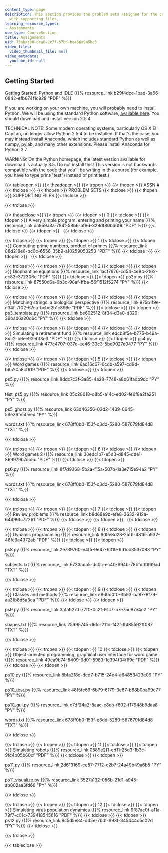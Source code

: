 ```yaml
---
content_type: page
description: This section provides the problem sets assigned for the course along
  with supporting files.
learning_resource_types:
- Assignments
ocw_type: CourseSection
title: Assignments
uid: 73abac88-dca8-2c7f-57bd-be466a9a5bc3
video_files:
  video_thumbnail_file: null
video_metadata:
  youtube_id: null
---
```


Getting Started
---------------

Getting Started: Python and IDLE ({{% resource_link b29f4dce-1bad-3a66-0842-efb674f1c928 "PDF" %}})

If you are working on your own machine, you will probably need to install Python. We will be using the standard Python software, [available here](http://python.org/download/). You should download and install version 2.5.4.

TECHNICAL NOTE: Some modern operating systems, particularly OS X El Capitan, no longer allow Python 2.5.4 to be installed. If that's the case, you may instead install [Anaconda](https://www.anaconda.com/products/individual), which includes standard Python as well as numpy, pylab, and many other extensions. Please install Anaconda for Python 2.7.

WARNING: On the Python homepage, the latest version available for download is actually 3.5. Do not install this! This version is not backwards compatible with the code that you'll be writing in this course (for example, you have to type print("test") instead of print test.)

{{< tableopen >}}
{{< theadopen >}}
{{< tropen >}}
{{< thopen >}}
ASSN #
{{< thclose >}}
{{< thopen >}}
PROBLEM SETS
{{< thclose >}}
{{< thopen >}}
SUPPORTING FILES
{{< thclose >}}

{{< trclose >}}

{{< theadclose >}}
{{< tropen >}}
{{< tdopen >}}
0
{{< tdclose >}}
{{< tdopen >}}
A very simple program: entering and printing your name ({{% resource_link da959a3a-784f-58b6-af86-329df80bd6f9 "PDF" %}})
{{< tdclose >}}
{{< tdopen >}}
 
{{< tdclose >}}

{{< trclose >}}
{{< tropen >}}
{{< tdopen >}}
1
{{< tdclose >}}
{{< tdopen >}}
Computing prime numbers, product of primes ({{% resource_link 88d218e6-bc0c-6556-35b9-a10259053253 "PDF" %}})
{{< tdclose >}}
{{< tdopen >}}
 
{{< tdclose >}}

{{< trclose >}}
{{< tropen >}}
{{< tdopen >}}
2
{{< tdclose >}}
{{< tdopen >}}
Diophantine equations ({{% resource_link 1acf7676-cd54-4e94-2f62-ec83c372306c "PDF" %}})
{{< tdclose >}}
{{< tdopen >}}
ps2b.py ({{% resource_link 87550d6a-9b3c-98af-ffba-56f1512f5274 "PY" %}})
{{< tdclose >}}

{{< trclose >}}
{{< tropen >}}
{{< tdopen >}}
3
{{< tdclose >}}
{{< tdopen >}}
Matching strings: a biological perspective ({{% resource_link e75b1f9e-e34f-7f02-67ea-bcbd2b1c896e "PDF" %}})
{{< tdclose >}}
{{< tdopen >}}
ps3\_template.py ({{% resource_link be602512-8f34-d3a0-d329-39bad6a20d6c "PY" %}})
{{< tdclose >}}

{{< trclose >}}
{{< tropen >}}
{{< tdopen >}}
4
{{< tdclose >}}
{{< tdopen >}}
Simulating a retirement fund ({{% resource_link edcb8f5e-b775-b49a-8dc2-b6ee93ebf3e3 "PDF" %}})
{{< tdclose >}}
{{< tdopen >}}
ps4.py ({{% resource_link 477c4707-037c-ee46-33c3-5be9027e0477 "PY" %}})
{{< tdclose >}}

{{< trclose >}}
{{< tropen >}}
{{< tdopen >}}
5
{{< tdclose >}}
{{< tdopen >}}
Word games ({{% resource_link 6ad16c67-6cdb-a597-cd9d-b9520a8cf919 "PDF" %}})
{{< tdclose >}}
{{< tdopen >}}


ps5.py ({{% resource_link 8ddc7c3f-3a85-4a28-7748-a8b61fadb9dc "PY" %}})

test\_ps5.py ({{% resource_link 05c28618-d8b5-a14c-ed02-fe6f8a2fa251 "PY" %}})

ps5\_ghost.py ({{% resource_link 63d46356-03d2-1439-0645-59e39fe50eed "PY" %}})

words.txt ({{% resource_link 678ff0b0-153f-c3dd-5280-587679fd84d8 "TXT" %}})


{{< tdclose >}}

{{< trclose >}}
{{< tropen >}}
{{< tdopen >}}
6
{{< tdclose >}}
{{< tdopen >}}
Word games 2 ({{% resource_link 30edc1b7-e5d3-d845-dde1-869979b7db5c "PDF" %}})
{{< tdclose >}}
{{< tdopen >}}


ps6.py ({{% resource_link 8f7d9368-5b2a-f15a-507b-1a3e715e94a2 "PY" %}})

words.txt ({{% resource_link 678ff0b0-153f-c3dd-5280-587679fd84d8 "TXT" %}})


{{< tdclose >}}

{{< trclose >}}
{{< tropen >}}
{{< tdopen >}}
7
{{< tdclose >}}
{{< tdopen >}}
Review problems ({{% resource_link b8d68e9b-efe8-3632-912a-64496fc72261 "PDF" %}})
{{< tdclose >}}
{{< tdopen >}}
 
{{< tdclose >}}

{{< trclose >}}
{{< tropen >}}
{{< tdopen >}}
8
{{< tdclose >}}
{{< tdopen >}}
Dynamic programming ({{% resource_link 8d9e8d23-25fb-4816-a932-46fe9a4372ab "PDF" %}})
{{< tdclose >}}
{{< tdopen >}}


ps8.py ({{% resource_link 2e739760-e4f5-9e47-6310-9d1db3537083 "PY" %}})

subjects.txt ({{% resource_link 6733ada5-dc0c-ec40-994b-78bfddf969ad "TXT" %}})


{{< tdclose >}}

{{< trclose >}}
{{< tropen >}}
{{< tdopen >}}
9
{{< tdclose >}}
{{< tdopen >}}
Classes and methods ({{% resource_link e860d0f0-3b93-ba97-8f79-aa3fb8d5a3ca "PDF" %}})
{{< tdclose >}}
{{< tdopen >}}


ps9.py ({{% resource_link 3afa927d-77f0-0c2f-91c7-b7e75d87e4c2 "PY" %}})

shapes.txt ({{% resource_link 25995745-d6fc-211d-f42f-9485592ff037 "TXT" %}})


{{< tdclose >}}

{{< trclose >}}
{{< tropen >}}
{{< tdopen >}}
10
{{< tdclose >}}
{{< tdopen >}}
Object-oriented programming; graphical user interface for word game ({{% resource_link 49ea9b74-8409-9d01-5983-1c394f34f69c "PDF" %}})
{{< tdclose >}}
{{< tdopen >}}


ps10.py ({{% resource_link 5bfa2f8d-ded7-b715-24e4-a64853423e09 "PY" %}})

ps10\_test.py ({{% resource_link 48f5fc69-6b79-6179-3e87-b88b0ba99e77 "PY" %}})

ps10\_gui.py ({{% resource_link e7df24a2-8aae-c8eb-f602-f17948b9daa8 "PY" %}})

words.txt ({{% resource_link 678ff0b0-153f-c3dd-5280-587679fd84d8 "TXT" %}})


{{< tdclose >}}

{{< trclose >}}
{{< tropen >}}
{{< tdopen >}}
11
{{< tdclose >}}
{{< tdopen >}}
Simulating robots ({{% resource_link 0589e2f1-cd11-25d3-1b3c-9fc4b05b60cf "PDF" %}})
{{< tdclose >}}
{{< tdopen >}}


ps11.py ({{% resource_link 2d613169-ce87-77f2-c2b7-24a49b49a6b5 "PY" %}})

ps11\_visualize.py ({{% resource_link 3527a132-056b-21d1-a945-ab002aa3fd68 "PY" %}})


{{< tdclose >}}

{{< trclose >}}
{{< tropen >}}
{{< tdopen >}}
12
{{< tdclose >}}
{{< tdopen >}}
Simulating virus population dynamics ({{% resource_link 9f87ac0f-a11a-79f7-c01c-739418545616 "PDF" %}})
{{< tdclose >}}
{{< tdopen >}}
ps12.py ({{% resource_link 9c5d5e84-d45e-7bdf-993f-345444d5c02d "PY" %}})
{{< tdclose >}}

{{< trclose >}}

{{< tableclose >}}